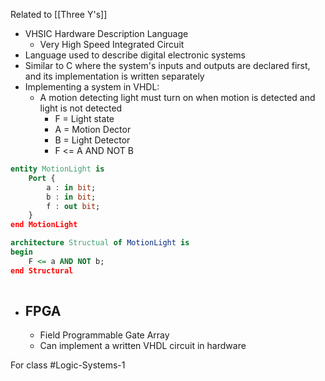 Related to [[Three Y's]]
- VHSIC Hardware Description Language
	- Very High Speed Integrated Circuit
- Language used to describe digital electronic systems
- Similar to C where the system's inputs and outputs are declared first, and its implementation is written separately
- Implementing a system in VHDL:
	- A motion detecting light must turn on when motion is detected and light is not detected
		- F = Light state
		- A = Motion Dector
		- B = Light Detector
		- F <= A AND NOT B
```vhdl
entity MotionLight is
	Port {
		a : in bit;
		b : in bit;
		f : out bit;
	}
end MotionLight

architecture Structual of MotionLight is
begin
	F <= a AND NOT b;
end Structural
	
```

- ## FPGA
	- Field Programmable Gate Array
	- Can implement a written VHDL circuit in hardware

For class #Logic-Systems-1 